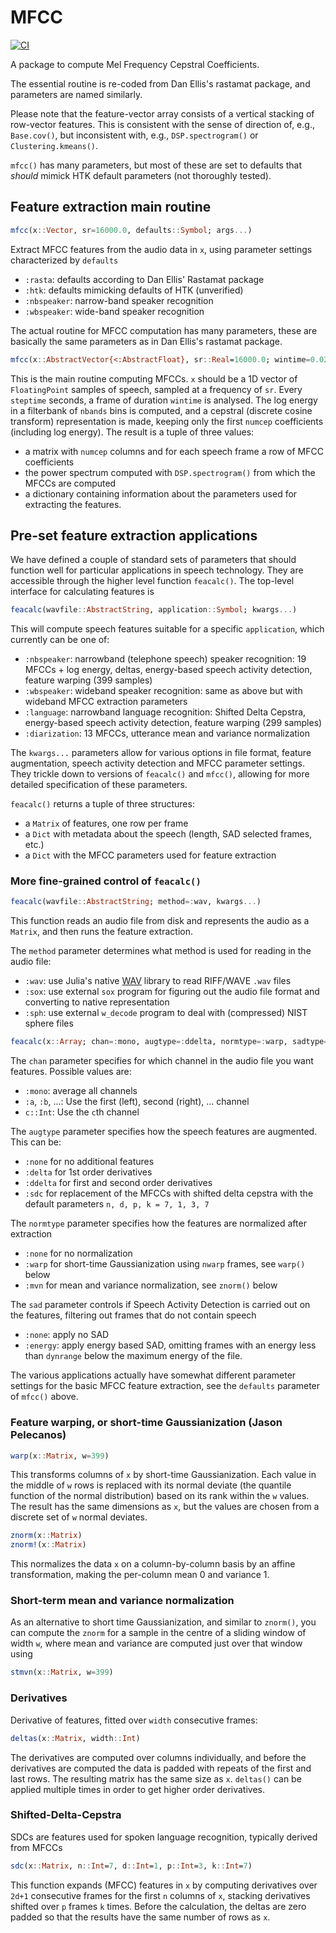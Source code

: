 # MFCC

[![CI](https://github.com/JuliaDSP/MFCC.jl/actions/workflows/CI.yml/badge.svg)](https://github.com/JuliaDSP/MFCC.jl/actions/workflows/CI.yml)

A package to compute Mel Frequency Cepstral Coefficients.

The essential routine is re-coded from Dan Ellis's rastamat package, and parameters are named similarly.

Please note that the feature-vector array consists of a vertical stacking of row-vector features.  This is consistent with the sense of direction of, e.g., `Base.cov()`, but inconsistent with, e.g., `DSP.spectrogram()` or `Clustering.kmeans()`.

`mfcc()` has many parameters, but most of these are set to defaults that _should_ mimick HTK default parameters (not thoroughly tested).

## Feature extraction main routine

```julia
mfcc(x::Vector, sr=16000.0, defaults::Symbol; args...)
```
Extract MFCC features from the audio data in `x`, using parameter settings characterized by `defaults`
- `:rasta`: defaults according to Dan Ellis' Rastamat package
- `:htk`: defaults mimicking defaults of HTK (unverified)
- `:nbspeaker`: narrow-band speaker recognition
- `:wbspeaker`: wide-band speaker recognition

The actual routine for MFCC computation has many parameters, these are basically the same parameters as in Dan Ellis's rastamat package.

```julia
mfcc(x::AbstractVector{<:AbstractFloat}, sr::Real=16000.0; wintime=0.025, steptime=0.01, numcep=13, preemph=0.97, lifterexp=-22, nbands=20, minfreq=0.0, maxfreq=sr/2, fbtype=:htkmel, bwidth=1.0, modelorder=0, dcttype=3, dither::Real=false, sumpower::Bool=false, usecmp::Bool=false)
```

  This is the main routine computing MFCCs.  `x` should be a 1D vector of `FloatingPoint` samples of speech, sampled at a frequency of `sr`.  Every `steptime` seconds, a frame of duration `wintime` is analysed.  The log energy in a filterbank of `nbands` bins is computed, and a cepstral (discrete cosine transform) representation is made, keeping only the first `numcep` coefficients (including log energy).  The result is a tuple of three values:

 - a matrix with `numcep` columns and for each speech frame a row of MFCC coefficients
 - the power spectrum computed with `DSP.spectrogram()` from which the MFCCs are computed
 - a dictionary containing information about the parameters used for extracting the features.


## Pre-set feature extraction applications

We have defined a couple of standard sets of parameters that should function well for particular applications in speech technology.  They are accessible through the higher level function `feacalc()`.  The top-level interface for calculating features is
```julia
feacalc(wavfile::AbstractString, application::Symbol; kwargs...)
```
This will compute speech features suitable for a specific `application`, which currently can be one of:
- `:nbspeaker`: narrowband (telephone speech) speaker recognition: 19 MFCCs + log energy, deltas, energy-based speech activity detection, feature warping (399 samples)
- `:wbspeaker`: wideband speaker recognition: same as above but with wideband MFCC extraction parameters
- `:language`: narrowband language recognition: Shifted Delta Cepstra, energy-based speech activity detection, feature warping (299 samples)
- `:diarization`: 13 MFCCs, utterance mean and variance normalization

The `kwargs...` parameters allow for various options in file format, feature augmentation, speech activity detection and MFCC parameter settings.  They trickle down to versions of `feacalc()` and `mfcc()`, allowing for more detailed specification of these parameters.

`feacalc()` returns a tuple of three structures:
- a `Matrix` of features, one row per frame
- a `Dict` with metadata about the speech (length, SAD selected frames, etc.)
- a `Dict` with the MFCC parameters used for feature extraction

### More fine-grained control of `feacalc()`

```julia
feacalc(wavfile::AbstractString; method=:wav, kwargs...)
```
This function reads an audio file from disk and represents the audio as a `Matrix`, and then runs the feature extraction.

The `method` parameter determines what method is used for reading in the audio file:
- `:wav`: use Julia's native [WAV](https://github.com/dancasimiro/WAV.jl) library to read RIFF/WAVE `.wav` files
- `:sox`: use external `sox` program for figuring out the audio file format and converting to native representation
- `:sph`: use external `w_decode` program to deal with (compressed) NIST sphere files

```julia
feacalc(x::Array; chan=:mono, augtype=:ddelta, normtype=:warp, sadtype=:energy, dynrange::Real=30., nwarp::Int=399, sr::AbstractFloat=8000.0, source=":array", defaults=:nbspeaker, mfccargs...)
```
The `chan` parameter specifies for which channel in the audio file you want features.  Possible values are:
- `:mono`: average all channels
- `:a`, `:b`, ...: Use the first (left), second (right), ... channel
- `c::Int`: Use the `c`th channel

The `augtype` parameter specifies how the speech features are augmented.  This can be:
- `:none` for no additional features
- `:delta` for 1st order derivatives
- `:ddelta` for first and second order derivatives
- `:sdc` for replacement of the MFCCs with shifted delta cepstra with the default parameters `n, d, p, k = 7, 1, 3, 7`

The `normtype` parameter specifies how the features are normalized after extraction
- `:none` for no normalization
- `:warp` for short-time Gaussianization using `nwarp` frames, see `warp()` below
- `:mvn` for mean and variance normalization, see `znorm()` below

The `sad` parameter controls if Speech Activity Detection is carried out on the features, filtering out frames that do not contain speech
- `:none`: apply no SAD
- `:energy`: apply energy based SAD, omitting frames with an energy less than `dynrange` below the maximum energy of the file.

The various applications actually have somewhat different parameter settings for the basic MFCC feature extraction, see the `defaults` parameter of `mfcc()` above.

### Feature warping, or short-time Gaussianization (Jason Pelecanos)
```julia
warp(x::Matrix, w=399)
```

 This transforms columns of `x` by short-time Gaussianization.  Each value in the middle of `w` rows is replaced with its normal deviate (the quantile function of the normal distribution) based on its rank within the `w` values.  The result has the same dimensions as `x`, but the values are chosen from a discrete set of `w` normal deviates.

```julia
znorm(x::Matrix)
znorm!(x::Matrix)
```

This normalizes the data `x` on a column-by-column basis by an affine transformation, making the per-column mean 0 and variance 1.

### Short-term mean and variance normalization

As an alternative to short time Gaussianization, and similar to `znorm()`, you can compute the `znorm` for a sample in the centre of a sliding window of width `w`, where mean and variance are computed just over that window using
```julia
stmvn(x::Matrix, w=399)
```

### Derivatives

Derivative of features, fitted over `width` consecutive frames:
```julia
deltas(x::Matrix, width::Int)
```
The derivatives are computed over columns individually, and before the derivatives are computed the data is padded with repeats of the first and last rows.  The resulting matrix has the same size as `x`.  `deltas()` can be applied multiple times in order to get higher order derivatives.

### Shifted-Delta-Cepstra

SDCs are features used for spoken language recognition, typically derived from MFCCs

```julia
sdc(x::Matrix, n::Int=7, d::Int=1, p::Int=3, k::Int=7)
```

This function expands (MFCC) features in `x` by computing derivatives over `2d+1` consecutive frames for the first `n` columns of `x`, stacking derivatives shifted over `p` frames `k` times.  Before the calculation, the deltas are zero padded so that the results have the same number of rows as `x`.
